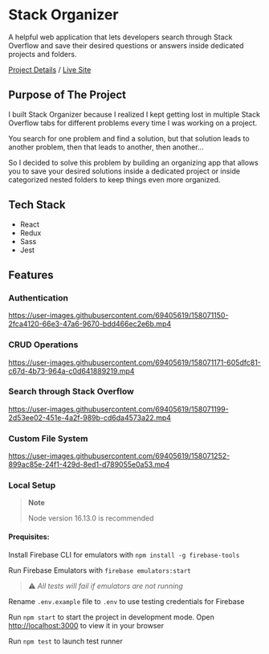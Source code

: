 # Stack Organizer
A helpful web application that lets developers search through Stack Overflow and save their desired questions or answers inside dedicated projects and folders.

[Project Details](https://www.sanberk.dev/stack-organizer) / [Live Site](https://stack-organizer.sanberk.dev/)

## Purpose of The Project
I built Stack Organizer because I realized I kept getting lost in multiple Stack Overflow tabs for different problems every time I was working on a project.

You search for one problem and find a solution, but that solution leads to another problem, then that leads to another, then another...

So I decided to solve this problem by building an organizing app that allows you to save your desired solutions inside a dedicated project or inside categorized nested folders to keep things even more organized.

## Tech Stack
- React
- Redux
- Sass
- Jest

## Features

### Authentication
https://user-images.githubusercontent.com/69405619/158071150-2fca4120-66e3-47a6-9670-bdd466ec2e6b.mp4

### CRUD Operations

https://user-images.githubusercontent.com/69405619/158071171-605dfc81-c67d-4b73-964a-c0d641889219.mp4

### Search through Stack Overflow

https://user-images.githubusercontent.com/69405619/158071199-2d53ee02-451e-4a2f-989b-cd6da4573a22.mp4

### Custom File System

https://user-images.githubusercontent.com/69405619/158071252-899ac85e-24f1-429d-8ed1-d789055e0a53.mp4

### Local Setup
> **Note**
>
> Node version 16.13.0 is recommended


#### Prequisites:
Install Firebase CLI for emulators with `npm install -g firebase-tools`

Run Firebase Emulators with `firebase emulators:start` 

> :warning: *All tests will fail if emulators are not running*

Rename `.env.example` file to `.env` to use testing credentials for Firebase


Run `npm start` to start the project in development mode. Open [http://localhost:3000](http://localhost:3000) to view it in your browser

Run `npm test` to launch test runner




